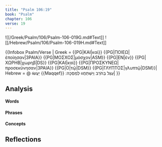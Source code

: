 ```yaml
---
title: "Psalm 106:19"
book: "Psalm"
chapter: 106
verse: 19
---
```

![[/Greek/Psalm/106/Psalm-106-019G.md#Text]]
![[/Hebrew/Psalm/106/Psalm-106-019H.md#Text]]

{{Infobox Psalm/Verse |
  Greek = {{PG|ΚΑΙ|καὶ}}
{{PG|ΠΟΙΕΩ|ἐποίησαν|3PAIA}}
{{PG|ΜΟΣΧΟΣ|μόσχον|ASM}}
{{PG|ΕΝ|ἐν}}
{{PG|ΧΩΡΗΒ|χωρηβ|DS}}
{{PG|ΚΑΙ|καὶ}}
{{PG|ΠΡΟΣΚΥΝΕΩ|προσεκύνησαν|3PAIA}}
{{PG|Ο|τῷ|DSM}}
{{PG|ΓΛΥΠΤΟΣ|γλυπτῷ|DSM}}|
  Hebrew = @
יַעֲשׂוּ
{{Maqqef}}
עֵגֶל
בְּחֹרֵב
וַיִּשְׁתַּחֲווּ
לְמַסֵּכָה
׃|
}}

## Analysis

#### Words

#### Phrases

#### Concepts

## Reflections
